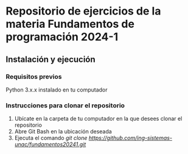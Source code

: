 # Repositorio de ejercicios de la materia Fundamentos de programación 2024-1

## Instalación y ejecución

### Requisitos previos
Python 3.x.x instalado en tu computador

### Instrucciones para clonar el repositorio
1. Ubícate en la carpeta de tu computador en la que desees clonar el repositorio
2. Abre Git Bash en la ubicación deseada
3. Ejecuta el comando _git clone https://github.com/ing-sistemas-unac/fundamentos20241.git_
